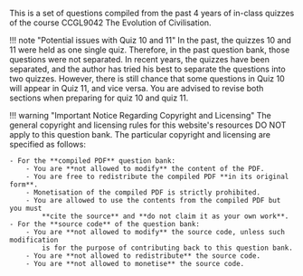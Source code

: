 This is a set of questions compiled from the past 4 years of in-class quizzes
of the course CCGL9042 The Evolution of Civilisation. 

!!! note "Potential issues with Quiz 10 and 11"
    In the past, the quizzes 10 and 11 were held as one single quiz. Therefore, in the
    past question bank, those questions were not separated. In recent years, the quizzes
    have been separated, and the author has tried his best to separate the questions
    into two quizzes. However, there is still chance that some questions in Quiz 10
    will appear in Quiz 11, and vice versa. You are advised to revise both sections
    when preparing for quiz 10 and quiz 11.

!!! warning "Important Notice Regarding Copyright and Licensing"
    The general copyright and licensing rules for this website's resources DO NOT apply
    to this question bank. The particular copyright and licensing are specified as
    follows:

    - For the **compiled PDF** question bank:
        - You are **not allowed to modify** the content of the PDF.
        - You are free to redistribute the compiled PDF **in its original form**.
        - Monetisation of the compiled PDF is strictly prohibited.
        - You are allowed to use the contents from the compiled PDF but you must
            **cite the source** and **do not claim it as your own work**.
    - For the **source code** of the question bank:
        - You are **not allowed to modify** the source code, unless such modification
            is for the purpose of contributing back to this question bank.
        - You are **not allowed to redistribute** the source code.
        - You are **not allowed to monetise** the source code.